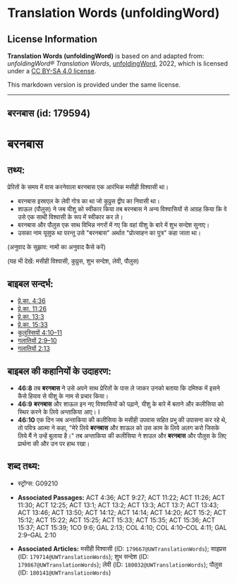 # Translation Words (unfoldingWord)

## License Information

**Translation Words (unfoldingWord)** is based on and adapted from: _unfoldingWord® Translation Words_, [unfoldingWord](https://unfoldingword.org/utw), 2022, which is licensed under a [CC BY-SA 4.0 license](https://creativecommons.org/licenses/by-sa/4.0/legalcode.en).

This markdown version is provided under the same license.



--------------------------------

## बरनबास (id: 179594)

बरनबास
======

तथ्य:
-----

प्रेरितों के समय में वास करनेवाला बरनबास एक आरंभिक मसीही विश्वासी था।

* बरनबास इस्राएल के लेवी गोत्र का था जो कुप्रुस द्वीप का निवासी था।
* शाऊल (पौलुस) ने जब यीशु को स्वीकार किया तब बरनबास ने अन्य विश्वासियों से आग्रह किया कि वे उसे एक साथी विश्वासी के रूप में स्वीकार कर ले।
* बरनबास और पौलुस एक साथ विभिन्न नगरों में गए कि वहां यीशु के बारे में शुभ सन्देश सुनाए।
* उसका नाम यूसुफ था परन्तु उसे "बरनबास" अर्थात "प्रोत्साहन का पुत्र" कहा जाता था।

(अनुवाद के सुझाव: नामों का अनुवाद कैसे करें)

(यह भी देखें: मसीही विश्वासी, कुप्रुस, शुभ सन्देश, लेवी, पौलुस)

बाइबल सन्दर्भ:
--------------

* [प्रे.का. 4:36](https://ref.ly/Acts4:36)
* [प्रे.का. 11:26](https://ref.ly/Acts11:26)
* [प्रे.का. 13:3](https://ref.ly/Acts13:3)
* [प्रे.का. 15:33](https://ref.ly/Acts15:33)
* [कुलुस्सियों 4:10–11](https://ref.ly/Col4:10-Col4:11)
* [गलातियों 2:9–10](https://ref.ly/Gal2:9-Gal2:10)
* [गलातियों 2:13](https://ref.ly/Gal2:13)

बाइबल की कहानियों के उदाहरण:
----------------------------

* **46:8** तब **बरनबास** ने उसे अपने साथ प्रेरितों के पास ले जाकर उनको बताया कि दमिश्क में इसने कैसे हियाव से यीशु के नाम से प्रचार किया।
* **46:9** **बरनबास** और शाऊल इन नए विश्वासियों को पढ़ाने, यीशु के बारे में बताने और कलीसिया को स्थिर करने के लिये अन्ताकिया आए। I
* **46:10** एक दिन जब अन्ताकिया की कलीसिया के मसीही उपवास सहित प्रभु की उपासना कर रहे थे, तो पवित्र आत्मा ने कहा, "मेरे लिये **बरनबास** और शाऊल को उस काम के लिये अलग करो जिसके लिये मैं ने उन्हें बुलाया है।" तब अन्ताकिया की कलीसिया ने शाउल और **बरनबास** और पौलुस के लिए प्रार्थना की और उन पर हाथ रखा।

शब्द तथ्य:
----------

* स्ट्रोंग्स: G09210

* **Associated Passages:** ACT 4:36; ACT 9:27; ACT 11:22; ACT 11:26; ACT 11:30; ACT 12:25; ACT 13:1; ACT 13:2; ACT 13:3; ACT 13:7; ACT 13:43; ACT 13:46; ACT 13:50; ACT 14:12; ACT 14:14; ACT 14:20; ACT 15:2; ACT 15:12; ACT 15:22; ACT 15:25; ACT 15:33; ACT 15:35; ACT 15:36; ACT 15:37; ACT 15:39; 1CO 9:6; GAL 2:13; COL 4:10; COL 4:10–COL 4:11; GAL 2:9–GAL 2:10
* **Associated Articles:** मसीही विश्वासी (ID: `179667@UWTranslationWords`); साइप्रस (ID: `179714@UWTranslationWords`); शुभ सन्देश (ID: `179867@UWTranslationWords`); लेवी (ID: `180032@UWTranslationWords`); पौलुस (ID: `180141@UWTranslationWords`)

